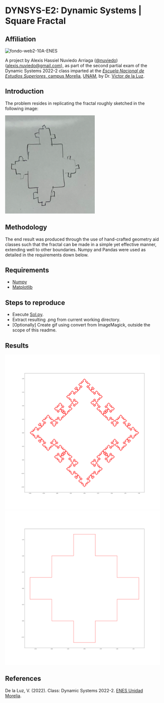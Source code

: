 # DYNSYS-E2: Dynamic Systems | Square Fractal

## Affiliation

![fondo-web2-10A-ENES](https://user-images.githubusercontent.com/100146672/160222385-4576c60e-1005-4753-b34d-c5461658c11b.png)

A project by Alexis Hassiel Nuviedo Arriaga ([@nuviedo](https://github.com/nuviedo)) ([alexis.nuviedo@gmail.com](mailto:alexis.nuviedo@gmail.com)), as part of the second partial exam of the Dynamic Systems 2022-2 class imparted at the [*Escuela Nacional de Estudios Superiores*, campus Morelia](https://www.enesmorelia.unam.mx/), [UNAM](https://www.unam.mx/), by Dr. [Victor de la Luz](https://github.com/itztli).

## Introduction

The problem resides in replicating the fractal roughly sketched in the following image:

![](sketch.png)

## Methodology

The end result was produced through the use of hand-crafted geometry aid classes such that the fractal can be made in a simple yet effective manner, extending well to other boundaries. Numpy and Pandas were used as detailed in the requirements down below.

## Requirements
* [Numpy](https://numpy.org/)
* [Matplotlib](https://matplotlib.org/)

## Steps to reproduce

* Execute [Sol.py](Sol.py).
* Extract resulting .png from current working directory. 
* \[Optionally\] Create gif using convert from ImageMagick, outside the scope of this readme.

## Results

![](result.png)
![](fractal.gif)


## References
De la Luz, V. (2022). Class: Dynamic Systems 2022-2. [ENES Unidad Morelia](https://www.enesmorelia.unam.mx/).

